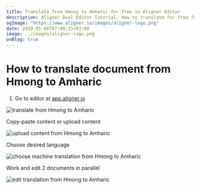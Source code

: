 ```yaml
---
title: Translate from Hmong to Amharic for free in Aligner Editor
description: Aligner Dual Editor Tutorial. How to translate for free from Hmong to Amharic. Aligner is multilingual document management platform. 
ogImage: "https://www.aligner.io/images/aligner-logo.png"
date: 2020-05-06T07:09:21+03:00
image: ../images/aligner-logo.png
onBlog: true
---
```


# How to translate document from Hmong to Amharic

1. Go to editor at [app.aligner.io](https://app.aligner.io "Aligner App web page")

![translate from Hmong to Amharic](../aligner-blank-editor.png "translate from Hmong to Amharic")

Copy-paste content or upload content

![upload content from Hmong to Amharic](../aligner-uploaded-document.png "upload content from Hmong to Amharic")

Choose desired language

![choose machine translation from Hmong to Amharic](../aligner-language-dropdown.png "choose machine translation from Hmong to Amharic")

Work and edit 2 documents in parallel

![edit translation from Hmong to Amharic](../aligner-double-sitded-editor.png "edit translation from Hmong to Amharic")

